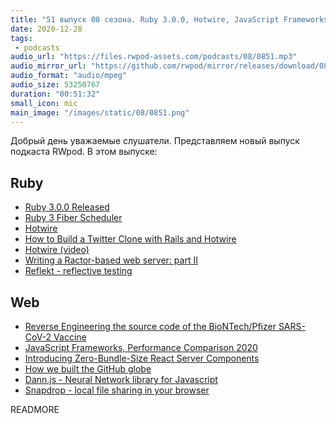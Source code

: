 ```yaml
---
title: "51 выпуск 08 сезона. Ruby 3.0.0, Hotwire, JavaScript Frameworks, Performance Comparison 2020, Dann.js и прочее"
date: 2020-12-28
tags:
 - podcasts
audio_url: "https://files.rwpod-assets.com/podcasts/08/0851.mp3"
audio_mirror_url: "https://github.com/rwpod/mirror/releases/download/08.51/0851.mp3"
audio_format: "audio/mpeg"
audio_size: 53250767
duration: "00:51:32"
small_icon: mic
main_image: "/images/static/08/0851.png"
---
```


Добрый день уважаемые слушатели. Представляем новый выпуск подкаста RWpod. В этом выпуске:

## Ruby

 - [Ruby 3.0.0 Released](https://www.ruby-lang.org/en/news/2020/12/25/ruby-3-0-0-released/)
 - [Ruby 3 Fiber Scheduler](https://coderemixer.com/2020/12/22/ruby-3-fiber-scheduler-evt-dev-log-en/)
 - [Hotwire](https://hotwire.dev/)
 - [How to Build a Twitter Clone with Rails and Hotwire](https://robrace.dev/build-a-twitter-clone-with-rails-hotwire/)
 - [Hotwire (video)](https://www.driftingruby.com/episodes/hotwire)
 - [Writing a Ractor-based web server: part II](https://kirshatrov.com/2020/12/27/ractor-web-server-part-two/)
 - [Reflekt - reflective testing](https://github.com/refIekt/reflekt)

## Web

 - [Reverse Engineering the source code of the BioNTech/Pfizer SARS-CoV-2 Vaccine](https://berthub.eu/articles/posts/reverse-engineering-source-code-of-the-biontech-pfizer-vaccine/)
 - [JavaScript Frameworks, Performance Comparison 2020](https://medium.com/javascript-in-plain-english/javascript-frameworks-performance-comparison-2020-cd881ac21fce)
 - [Introducing Zero-Bundle-Size React Server Components](https://reactjs.org/blog/2020/12/21/data-fetching-with-react-server-components.html)
 - [How we built the GitHub globe](https://github.blog/2020-12-21-how-we-built-the-github-globe/)
 - [Dann.js - Neural Network library for Javascript](https://dannjs.org/)
 - [Snapdrop - local file sharing in your browser](https://github.com/RobinLinus/snapdrop)

READMORE
